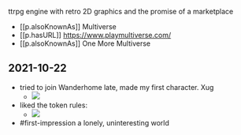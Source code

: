 ttrpg engine with retro 2D graphics and the promise of a marketplace

- [[p.alsoKnownAs]] Multiverse
- [[p.hasURL]] https://www.playmultiverse.com/
- [[p.alsoKnownAs]] One More Multiverse

## 2021-10-22

- tried to join Wanderhome late, made my first character. Xug
  - ![](/assets/images/2021-10-22-15-38-29.png)
- liked the token rules:
  - ![](/assets/images/2021-10-22-15-36-39.png)
- #first-impression a lonely, uninteresting world 
